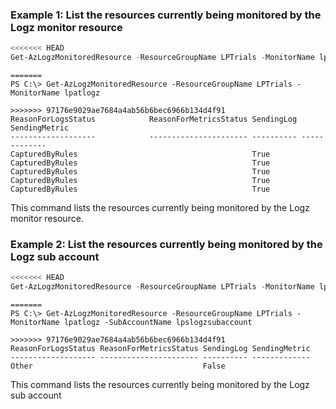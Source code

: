 ### Example 1: List the resources currently being monitored by the Logz monitor resource
```powershell
<<<<<<< HEAD
Get-AzLogzMonitoredResource -ResourceGroupName LPTrials -MonitorName lpatlogz
```

```output
=======
PS C:\> Get-AzLogzMonitoredResource -ResourceGroupName LPTrials -MonitorName lpatlogz

>>>>>>> 97176e9029ae7684a4ab56b6bec6966b134d4f91
ReasonForLogsStatus            ReasonForMetricsStatus SendingLog SendingMetric
-------------------            ---------------------- ---------- -------------
CapturedByRules                                       True
CapturedByRules                                       True
CapturedByRules                                       True
CapturedByRules                                       True
CapturedByRules                                       True
```

This command lists the resources currently being monitored by the Logz monitor resource.

### Example 2: List the resources currently being monitored by the Logz sub account
```powershell
<<<<<<< HEAD
Get-AzLogzMonitoredResource -ResourceGroupName LPTrials -MonitorName lpatlogz -SubAccountName lpslogzsubaccount
```

```output
=======
PS C:\> Get-AzLogzMonitoredResource -ResourceGroupName LPTrials -MonitorName lpatlogz -SubAccountName lpslogzsubaccount

>>>>>>> 97176e9029ae7684a4ab56b6bec6966b134d4f91
ReasonForLogsStatus ReasonForMetricsStatus SendingLog SendingMetric
------------------- ---------------------- ---------- -------------
Other                                      False
```

This command lists the resources currently being monitored by the Logz sub account

